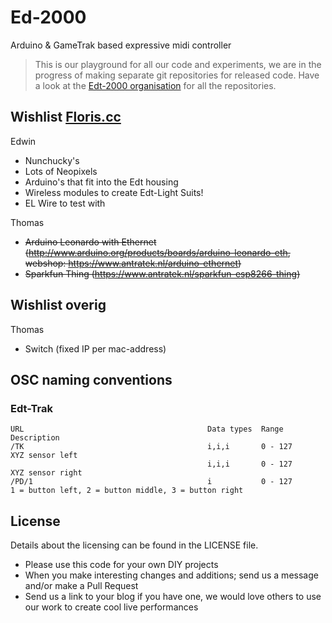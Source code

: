 # Ed-2000
Arduino &amp; GameTrak based expressive midi controller

>This is our playground for all our code and experiments, we are in the progress of making separate git repositories for released code. Have a look at the [Edt-2000 organisation](https://github.com/Edt-2000) for all the repositories.

## Wishlist [Floris.cc](http://www.floris.cc)

Edwin

* Nunchucky's
* Lots of Neopixels
* Arduino's that fit into the Edt housing
* Wireless modules to create Edt-Light Suits!
* EL Wire to test with

Thomas

* ~~Arduino Leonardo with Ethernet (http://www.arduino.org/products/boards/arduino-leonardo-eth, webshop: https://www.antratek.nl/arduino-ethernet)~~
* ~~Sparkfun Thing (https://www.antratek.nl/sparkfun-esp8266-thing)~~

## Wishlist overig

Thomas

* Switch (fixed IP per mac-address)

## OSC naming conventions

### Edt-Trak

```
URL                                         Data types  Range           Description
/TK                                         i,i,i       0 - 127         XYZ sensor left
                                            i,i,i       0 - 127         XYZ sensor right
/PD/1                                       i           0 - 127         1 = button left, 2 = button middle, 3 = button right
```

## License

Details about the licensing can be found in the LICENSE file.

* Please use this code for your own DIY projects
* When you make interesting changes and additions; send us a message and/or make a Pull Request
* Send us a link to your blog if you have one, we would love others to use our work to create cool live performances

